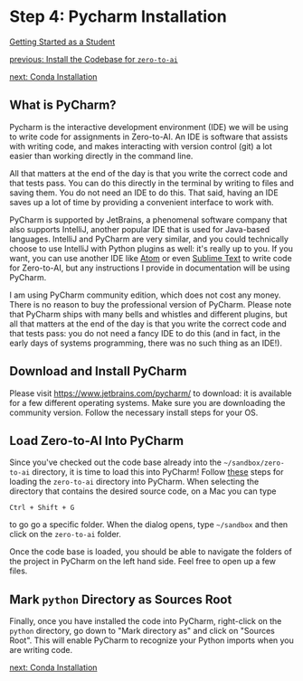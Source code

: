 # Step 4: Pycharm Installation

[Getting Started as a Student](./getting-started.md)

[previous: Install the Codebase for `zero-to-ai`](./codebase-install.md)

[next: Conda Installation](./conda-install.md)

## What is PyCharm?

Pycharm is the interactive development environment (IDE) we will be using to
write code for assignments in Zero-to-AI. An IDE is software that assists
with writing code, and makes interacting with version control (git) a lot
easier than working directly in the command line.

All that matters at the end of the day is that you write the correct code and
that tests pass. You can do this directly in the terminal by writing to files
and saving them. You do not need an IDE to do this. That said, having an IDE
saves up a lot of time by providing a convenient interface to work with.

PyCharm is supported by JetBrains, a phenomenal software company that also
supports IntelliJ, another popular IDE that is used for Java-based languages.
IntelliJ and PyCharm are very similar, and you could technically choose to use
IntelliJ with Python plugins as well: it's really up to you. If you want, you
can use another IDE like [Atom](https://atom.io/) or even
[Sublime Text](https://www.sublimetext.com/) to write code for Zero-to-AI, but
any instructions I provide in documentation will be using PyCharm.

I am using PyCharm community edition, which does not cost any money. There is
no reason to buy the professional version of PyCharm. Please note that
PyCharm ships with many bells and whistles and different plugins, but all that
matters at the end of the day is that you write the correct code and that tests
pass: you do not need a fancy IDE to do this (and in fact, in the early days
of systems programming, there was no such thing as an IDE!).

## Download and Install PyCharm

Please visit https://www.jetbrains.com/pycharm/ to download: it is available
for a few different operating systems. Make sure you are downloading the
community version. Follow the necessary install steps for your OS.

## Load Zero-to-AI Into PyCharm

Since you've checked out the code base already into the `~/sandbox/zero-to-ai`
directory, it is time to load this into PyCharm! Follow
[these](https://www.jetbrains.com/help/pycharm/importing-project-from-existing-source-code.html)
steps for loading the `zero-to-ai` directory into PyCharm. When selecting the
directory that contains the desired source code, on a Mac you can type
```
Ctrl + Shift + G
```
to go go a specific folder. When the dialog opens, type `~/sandbox` and then
click on the `zero-to-ai` folder.

Once the code base is loaded, you should be able to navigate the folders of
the project in PyCharm on the left hand side. Feel free to open up a few
files.

## Mark ``python`` Directory as Sources Root

Finally, once you have installed the code into PyCharm, right-click on the
``python`` directory, go down to "Mark directory as" and click on
"Sources Root". This will enable PyCharm to recognize your Python imports
when you are writing code.

[next: Conda Installation](./conda-install.md)

